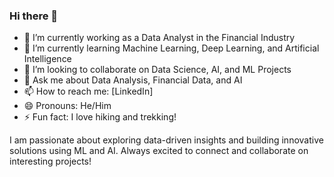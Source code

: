 ### Hi there 👋  
- 🔭 I’m currently working as a Data Analyst in the Financial Industry  
- 🌱 I’m currently learning Machine Learning, Deep Learning, and Artificial Intelligence  
- 👯 I’m looking to collaborate on Data Science, AI, and ML Projects  
- 💬 Ask me about Data Analysis, Financial Data, and AI  
- 📫 How to reach me: [LinkedIn]
- 😄 Pronouns: He/Him  
- ⚡ Fun fact: I love hiking and trekking!  

I am passionate about exploring data-driven insights and building innovative solutions using ML and AI. Always excited to connect and collaborate on interesting projects!
